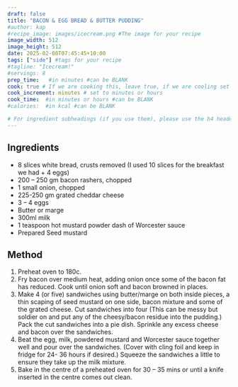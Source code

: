 ```yaml
---
draft: false
title: "BACON & EGG BREAD & BUTTER PUDDING"
#author: kap
#recipe_image: images/icecream.png #The image for your recipe
image_width: 512
image_height: 512
date: 2025-02-08T07:45:45+10:00
tags: ["side"] #tags for your recipe
#tagline: "Icecream!"
#servings: 8
prep_time:   #in minutes #can be BLANK
cook: true # If we are cooking this, leave true, if we are cooling set to false
cook_increment: minutes # set to minutes or hours
cook_time:  #in minutes or hours #can be BLANK
#calories:  #in kcal #can be BLANK

# For ingredient subheadings (if you use them), please use the h4 header.  For print view I have those elements targeted
---
```


## Ingredients

- 8 slices white bread, crusts removed  (I used 10 slices for the breakfast we had + 4 eggs)
- 200 – 250 gm bacon rashers, chopped
- 1 small onion, chopped
- 225-250 gm grated cheddar cheese​
- 3 – 4 eggs
- Butter or marge​                 
- 300ml milk
- 1 teaspoon hot mustard powder dash of Worcester sauce
- Prepared Seed mustard

## Method

1. Preheat oven to 180c.  
1. Fry bacon over medium heat, adding onion once some of the bacon fat has reduced.  Cook until onion soft and bacon browned in places.
1. Make 4 (or five) sandwiches using butter/marge on both inside pieces, a thin scaping of seed mustard on one side, bacon mixture and some of the grated cheese.  Cut sandwiches into four (This can be messy but soldier on and put any of the cheesy/bacon residue into the pudding.) Pack the cut sandwiches into a pie dish.  Sprinkle any excess cheese and bacon over the sandwiches.
1. Beat the egg, milk, powdered mustard and Worcester sauce together well and pour over the sandwiches.  (Cover with cling foil and keep in fridge for 24- 36 hours if desired.) Squeeze the sandwiches a little to ensure they take up the milk mixture.
1. Bake in the centre of a preheated oven for 30 – 35 mins or until a knife inserted in the centre comes out clean.  